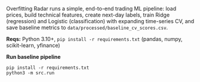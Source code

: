 Overfitting Radar runs a simple, end-to-end trading ML pipeline: load prices, build technical features,
create next-day labels, train Ridge (regression) and Logistic (classification) with expanding
time-series CV, and save baseline metrics to `data/processed/baseline_cv_scores.csv`.


**Reqs:** Python 3.10+, 
`pip install -r requirements.txt`
(pandas, numpy, scikit-learn, yfinance)

**Run baseline pipeline**
```
pip install -r requirements.txt
python3 -m src.run
